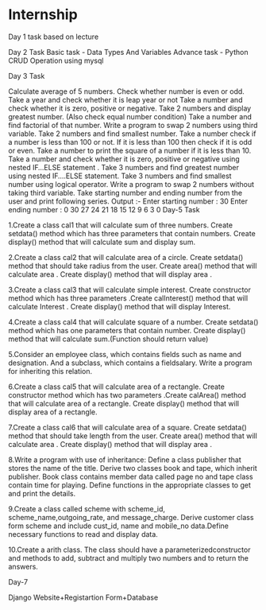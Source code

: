 # Internship

Day 1 task based on lecture

Day 2 Task Basic task - Data Types And Variables Advance task - Python CRUD Operation using mysql

Day 3 Task

Calculate average of 5 numbers.
Check whether number is even or odd.
Take a year and check whether it is leap year or not
Take a number and check whether it is zero, positive or negative.
Take 2 numbers and display greatest number. (Also check equal number condition)
Take a number and find factorial of that number.
Write a program to swap 2 numbers using third variable.
Take 2 numbers and find smallest number.
Take a number check if a number is less than 100 or not. If it is less than 100 then check if it is odd or even.
Take a number to print the square of a number if it is less than 10.
Take a number and check whether it is zero, positive or negative using nested IF…ELSE statement .
Take 3 numbers and find greatest number using nested IF….ELSE statement.
Take 3 numbers and find smallest number using logical operator.
Write a program to swap 2 numbers without taking third variable.
Take starting number and ending number from the user and print following series. Output :- Enter starting number : 30 Enter ending number : 0 30 27 24 21 18 15 12 9 6 3 0
Day-5 Task

1.Create a class cal1 that will calculate sum of three numbers. Create setdata() method which has three parameters that contain numbers. Create display() method that will calculate sum and display sum.

2.Create a class cal2 that will calculate area of a circle. Create setdata() method that should take radius from the user. Create area() method that will calculate area . Create display() method that will display area .

3.Create a class cal3 that will calculate simple interest. Create constructor method which has three parameters .Create calInterest() method that will calculate Interest . Create display() method that will display Interest.

4.Create a class cal4 that will calculate square of a number. Create setdata() method which has one parameters that contain number. Create display() method that will calculate sum.(Function should return value)

5.Consider an employee class, which contains fields such as name and designation. And a subclass, which contains a fieldsalary. Write a program for inheriting this relation.

6.Create a class cal5 that will calculate area of a rectangle. Create constructor method which has two parameters .Create calArea() method that will calculate area of a rectangle. Create display() method that will display area of a rectangle.

7.Create a class cal6 that will calculate area of a square. Create setdata() method that should take length from the user. Create area() method that will calculate area . Create display() method that will display area .

8.Write a program with use of inheritance: Define a class publisher that stores the name of the title. Derive two classes book and tape, which inherit publisher. Book class contains member data called page no and tape class contain time for playing. Define functions in the appropriate classes to get and print the details.

9.Create a class called scheme with scheme_id, scheme_name,outgoing_rate, and message_charge. Derive customer class form scheme and include cust_id, name and mobile_no data.Define necessary functions to read and display data.

10.Create a arith class. The class should have a parameterizedconstructor and methods to add, subtract and multiply two numbers and to return the answers.

Day-7

Django Website+Registartion Form+Database
